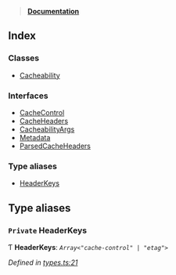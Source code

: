 > **[Documentation](README.md)**

## Index

### Classes

* [Cacheability](classes/cacheability.md)

### Interfaces

* [CacheControl](interfaces/cachecontrol.md)
* [CacheHeaders](interfaces/cacheheaders.md)
* [CacheabilityArgs](interfaces/cacheabilityargs.md)
* [Metadata](interfaces/metadata.md)
* [ParsedCacheHeaders](interfaces/parsedcacheheaders.md)

### Type aliases

* [HeaderKeys](README.md#private-headerkeys)

## Type aliases

### `Private` HeaderKeys

Ƭ **HeaderKeys**: *`Array<"cache-control" | "etag">`*

*Defined in [types.ts:21](https://github.com/bad-batch/cacheability/blob/7322431/src/types.ts#L21)*